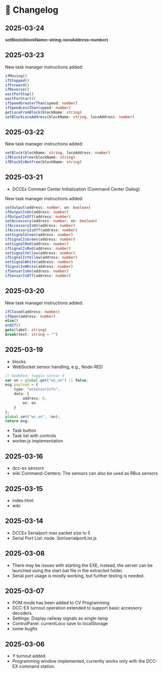 # 📜 Changelog

## 2025-03-24

~~setBlock(blockName: string, locoAddress: number)~~

## 2025-03-23
New task manager instructions added:
```ts
ifMoving()
ifStopped()
ifForward()
ifReverse()
waitForStop()
waitForStart()
ifSpeedGreaterThan(speed: number)
ifSpeedLessThan(speed: number)
getLocoFromBlock(blockName: string)
setBlockLocoAddress(blockName: string, locoAddress: number)
```

## 2025-03-22
New task manager instructions added:
```ts
setBlock(blockName: string, locoAddress: number)
ifBlockIsFree(blockName: string)
ifBlockIsNotFree(blockName: string)
```

## 2025-03-21
* DCCEx Comman Center Initialization (Command Center Dialog)

New task manager instructions added:
```ts
setOutput(address: number, on: boolean)
ifOutputIsOn(address: number)
ifOutputIsOff(address: number)
setAccessory(address: number, on: boolean)
ifAccessoryIsOn(address: number)
ifAccessoryIsOff(address: number)
setSignalGreen(address: number)
ifSignalIsGreen(address: number)
setSignalRed(address: number)
ifSignalIsRed(address: number)
setSignalYellow(address: number)
ifSignalIsYellow(address: number)
setSignalWhite(address: number)
fSignalIsWhite(address: number)
ifSensorIsOn(address: number)
ifSensorIsOff(address: number)
```

## 2025-03-20
New task manager instructions added:
```ts
ifClosed(address: number)
ifOpen(address: number)
else()
endIf()
goto(label: string)
break(text: string = "")
```
## 2025-03-19
* blocks
* WebSocket sensor handling, e.g., Node-RED
```ts
// NodeRed: toggle sensor 6
var on = global.get("ws_on") || false;
msg.payload = {
    type: "wsSensorInfo",
    data: {
        address: 6,
        on: on
    }
};
global.set("ws_on", !on);
return msg;
```
* Task button
* Task list with controls
* worker.js implementation

## 2025-03-16
* dcc-ex sensors
* wiki Command-Centers: The sensors can also be used as RBus sensors

## 2025-03-15
* index.html
* wiki

## 2025-03-14
* DCCEx Serialport max packet size to 5
* Serial Port List: node .\bin\serialportList.js

## 2025-03-08
* There may be issues with starting the EXE; instead, the server can be launched using the start.bat file in the extracted folder.
* Serial port usage is mostly working, but further testing is needed.

## 2025-03-07
* POM mode has been added to CV Programming
* DCC-EX turnout operation extended to support basic accessory decoders.
* Settings: Display railway signals as single-lamp
* ControlPanel: currentLoco save to localStorage
* some bugfix

## 2025-03-06
* Y turnout added.
* Programming window implemented, currently works only with the DCC-EX command station.

